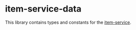 # item-service-data

This library contains types and constants for the [item-service](../../apps/item-service).
